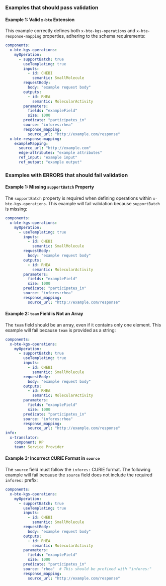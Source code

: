 ### Examples that should pass validation

#### Example 1: Valid `x-bte` Extension
This example correctly defines both `x-bte-kgs-operations` and `x-bte-response-mapping` properties, adhering to the schema requirements:

```yaml
components:
  x-bte-kgs-operations:
    myOperation:
      - supportBatch: true
        useTemplating: true
        inputs:
          - id: CHEBI
            semantic: SmallMolecule
        requestBody:
          body: "example request body"
        outputs:
          - id: RHEA
            semantic: MolecularActivity
        parameters:
          fields: "exampleField"
          size: 1000
        predicate: "participates_in"
        source: "infores:rhea"
        response_mapping:
          source_url: "http://example.com/response"
  x-bte-response-mapping:
    exampleMapping:
      source_url: "http://example.com"
      edge-attributes: "example attributes"
      ref_input: "example input"
      ref_output: "example output"
```

### Examples with ERRORS that should fail validation

#### Example 1: Missing `supportBatch` Property
The `supportBatch` property is required when defining operations within `x-bte-kgs-operations`. This example will fail validation because `supportBatch` is missing:

```yaml
components:
  x-bte-kgs-operations:
    myOperation:
      - useTemplating: true
        inputs:
          - id: CHEBI
            semantic: SmallMolecule
        requestBody:
          body: "example request body"
        outputs:
          - id: RHEA
            semantic: MolecularActivity
        parameters:
          fields: "exampleField"
          size: 1000
        predicate: "participates_in"
        source: "infores:rhea"
        response_mapping:
          source_url: "http://example.com/response"
```

#### Example 2: `team` Field is Not an Array
The `team` field should be an array, even if it contains only one element. This example will fail because `team` is provided as a string:

```yaml
components:
  x-bte-kgs-operations:
    myOperation:
      - supportBatch: true
        useTemplating: true
        inputs:
          - id: CHEBI
            semantic: SmallMolecule
        requestBody:
          body: "example request body"
        outputs:
          - id: RHEA
            semantic: MolecularActivity
        parameters:
          fields: "exampleField"
          size: 1000
        predicate: "participates_in"
        source: "infores:rhea"
        response_mapping:
          source_url: "http://example.com/response"
info:
  x-translator:
    component: KP
    team: Service Provider
```

#### Example 3: Incorrect CURIE Format in `source`
The `source` field must follow the `infores:` CURIE format. The following example will fail because the `source` field does not include the required `infores:` prefix:

```yaml
components:
  x-bte-kgs-operations:
    myOperation:
      - supportBatch: true
        useTemplating: true
        inputs:
          - id: CHEBI
            semantic: SmallMolecule
        requestBody:
          body: "example request body"
        outputs:
          - id: RHEA
            semantic: MolecularActivity
        parameters:
          fields: "exampleField"
          size: 1000
        predicate: "participates_in"
        source: "rhea"  # This should be prefixed with "infores:"
        response_mapping:
          source_url: "http://example.com/response"
```